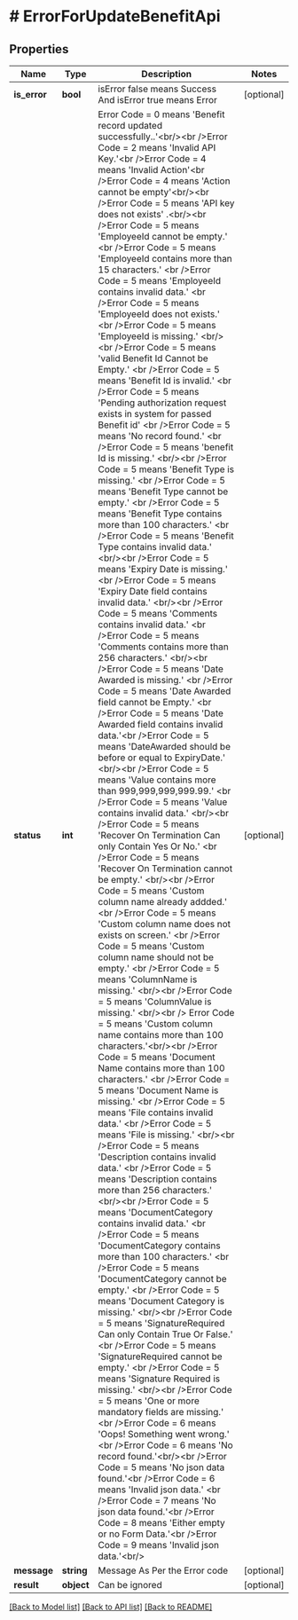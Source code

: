 # # ErrorForUpdateBenefitApi

## Properties

Name | Type | Description | Notes
------------ | ------------- | ------------- | -------------
**is_error** | **bool** | isError false means Success And isError true means Error | [optional]
**status** | **int** | Error Code &#x3D; 0 means &#39;Benefit record updated successfully..&#39;&lt;br/&gt;&lt;br /&gt;Error Code &#x3D; 2 means &#39;Invalid API Key.&#39;&lt;br /&gt;Error Code &#x3D; 4 means  &#39;Invalid Action&#39;&lt;br /&gt;Error Code &#x3D; 4 means  &#39;Action cannot be empty&#39;&lt;br/&gt;&lt;br /&gt;Error Code &#x3D; 5 means &#39;API key does not exists&#39; .&lt;br/&gt;&lt;br /&gt;Error Code &#x3D; 5 means &#39;EmployeeId cannot be empty.&#39; &lt;br /&gt;Error Code &#x3D; 5 means &#39;EmployeeId contains more than 15 characters.&#39; &lt;br /&gt;Error Code &#x3D; 5 means &#39;EmployeeId contains invalid data.&#39; &lt;br /&gt;Error Code &#x3D; 5 means &#39;EmployeeId does not exists.&#39; &lt;br /&gt;Error Code &#x3D; 5 means &#39;EmployeeId is missing.&#39; &lt;br/&gt;&lt;br /&gt;Error Code &#x3D; 5 means &#39;valid Benefit Id Cannot be Empty.&#39; &lt;br /&gt;Error Code &#x3D; 5 means &#39;Benefit Id is invalid.&#39; &lt;br /&gt;Error Code &#x3D; 5 means &#39;Pending authorization request exists in system for passed Benefit id&#39; &lt;br /&gt;Error Code &#x3D; 5 means &#39;No record found.&#39; &lt;br /&gt;Error Code &#x3D; 5 means &#39;benefit Id is missing.&#39; &lt;br/&gt;&lt;br /&gt;Error Code &#x3D; 5 means &#39;Benefit Type is missing.&#39; &lt;br /&gt;Error Code &#x3D; 5 means &#39;Benefit Type cannot be empty.&#39; &lt;br /&gt;Error Code &#x3D; 5 means &#39;Benefit Type contains more than 100 characters.&#39; &lt;br /&gt;Error Code &#x3D; 5 means &#39;Benefit Type contains invalid data.&#39; &lt;br/&gt;&lt;br /&gt;Error Code &#x3D; 5 means &#39;Expiry Date is missing.&#39; &lt;br /&gt;Error Code &#x3D; 5 means &#39;Expiry Date field contains invalid data.&#39; &lt;br/&gt;&lt;br /&gt;Error Code &#x3D; 5 means &#39;Comments contains invalid data.&#39; &lt;br /&gt;Error Code &#x3D; 5 means &#39;Comments contains more than 256 characters.&#39; &lt;br/&gt;&lt;br /&gt;Error Code &#x3D; 5 means &#39;Date Awarded is missing.&#39; &lt;br /&gt;Error Code &#x3D; 5 means &#39;Date Awarded field cannot be Empty.&#39; &lt;br /&gt;Error Code &#x3D; 5 means &#39;Date Awarded field contains invalid data.&#39;&lt;br /&gt;Error Code &#x3D; 5 means &#39;DateAwarded should be before or equal to ExpiryDate.&#39; &lt;br/&gt;&lt;br /&gt;Error Code &#x3D; 5 means &#39;Value contains more than 999,999,999,999.99.&#39; &lt;br /&gt;Error Code &#x3D; 5 means &#39;Value contains invalid data.&#39; &lt;br/&gt;&lt;br /&gt;Error Code &#x3D; 5 means &#39;Recover On Termination Can only Contain Yes Or No.&#39; &lt;br /&gt;Error Code &#x3D; 5 means &#39;Recover On Termination cannot be empty.&#39; &lt;br/&gt;&lt;br /&gt;Error Code &#x3D; 5 means &#39;Custom column name already addded.&#39; &lt;br /&gt;Error Code &#x3D; 5 means &#39;Custom column name does not exists on screen.&#39; &lt;br /&gt;Error Code &#x3D; 5 means &#39;Custom column name should not be empty.&#39; &lt;br /&gt;Error Code &#x3D; 5 means &#39;ColumnName is missing.&#39; &lt;br/&gt;&lt;br /&gt;Error Code &#x3D; 5 means &#39;ColumnValue is missing.&#39; &lt;br/&gt;&lt;br /&gt; Error Code &#x3D; 5 means &#39;Custom column name contains more than 100 characters.&#39;&lt;br/&gt;&lt;br /&gt;Error Code &#x3D; 5 means &#39;Document Name contains more than 100 characters.&#39; &lt;br /&gt;Error Code &#x3D; 5 means &#39;Document Name is missing.&#39; &lt;br /&gt;Error Code &#x3D; 5 means &#39;File contains invalid data.&#39; &lt;br /&gt;Error Code &#x3D; 5 means &#39;File is missing.&#39; &lt;br/&gt;&lt;br /&gt;Error Code &#x3D; 5 means &#39;Description contains invalid data.&#39; &lt;br /&gt;Error Code &#x3D; 5 means &#39;Description contains more than 256 characters.&#39; &lt;br/&gt;&lt;br /&gt;Error Code &#x3D; 5 means &#39;DocumentCategory contains invalid data.&#39; &lt;br /&gt;Error Code &#x3D; 5 means &#39;DocumentCategory contains more than 100 characters.&#39; &lt;br /&gt;Error Code &#x3D; 5 means &#39;DocumentCategory cannot be empty.&#39; &lt;br /&gt;Error Code &#x3D; 5 means &#39;Document Category is missing.&#39; &lt;br/&gt;&lt;br /&gt;Error Code &#x3D; 5 means &#39;SignatureRequired Can only Contain True Or False.&#39; &lt;br /&gt;Error Code &#x3D; 5 means &#39;SignatureRequired cannot be empty.&#39; &lt;br /&gt;Error Code &#x3D; 5 means &#39;Signature Required is missing.&#39; &lt;br/&gt;&lt;br /&gt;Error Code &#x3D; 5 means &#39;One or more mandatory fields are missing.&#39; &lt;br /&gt;Error Code &#x3D; 6 means &#39;Oops! Something went wrong.&#39; &lt;br /&gt;Error Code &#x3D; 6 means &#39;No record found.&#39;&lt;br/&gt;&lt;br /&gt;Error Code &#x3D; 5 means &#39;No json data found.&#39;&lt;br /&gt;Error Code &#x3D; 6 means &#39;Invalid json data.&#39; &lt;br /&gt;Error Code &#x3D; 7 means &#39;No json data found.&#39;&lt;br /&gt;Error Code &#x3D; 8 means &#39;Either empty or no Form Data.&#39;&lt;br /&gt;Error Code &#x3D; 9 means &#39;Invalid json data.&#39;&lt;br/&gt; | [optional]
**message** | **string** | Message As Per the Error code | [optional]
**result** | **object** | Can be ignored | [optional]

[[Back to Model list]](../../README.md#models) [[Back to API list]](../../README.md#endpoints) [[Back to README]](../../README.md)
